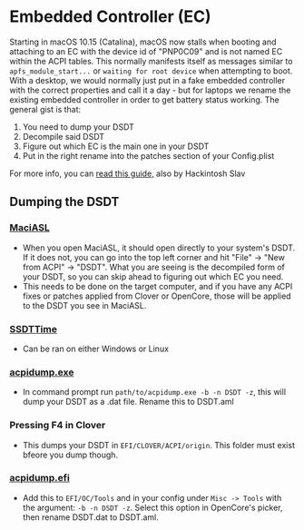 # Embedded Controller \(EC\)

Starting in macOS 10.15 \(Catalina\), macOS now stalls when booting and attaching to an EC with the device id of "PNP0C09" and is not named EC within the ACPI tables. This normally manifests itself as messages similar to `apfs_module_start...` or `waiting for root device` when attempting to boot. With a desktop, we would normally just put in a fake embedded controller with the correct properties and call it a day - but for laptops we rename the existing embedded controller in order to get battery status working. The general gist is that:

1. You need to dump your DSDT
2. Decompile said DSDT
3. Figure out which EC is the main one in your DSDT
4. Put in the right rename into the patches section of your Config.plist

For more info, you can [read this guide,](https://khronokernel.github.io/EC-fix-guide/) also by Hackintosh Slav

## Dumping the DSDT

### [MaciASL](https://github.com/acidanthera/MaciASL/releases)

* When you open MaciASL, it should open directly to your system's DSDT. If it does not, you can go into the top left corner and hit "File" -&gt; "New from ACPI" -&gt; "DSDT". What you are seeing is the decompiled form of your DSDT, so you can skip ahead to figuring out which EC you need.
* This needs to be done on the target computer, and if you have any ACPI fixes or patches applied from Clover or OpenCore, those will be applied to the DSDT you see in MaciASL.

### [SSDTTime](https://github.com/corpnewt/SSDTTime)

* Can be ran on either Windows or Linux

### [acpidump.exe](https://acpica.org/sites/acpica/files/iasl-win-20180105.zip)

* In command prompt run `path/to/acpidump.exe -b -n DSDT -z`, this will dump your DSDT as a .dat file. Rename this to DSDT.aml

### Pressing F4 in Clover

* This dumps your DSDT in `EFI/CLOVER/ACPI/origin`. This folder must exist bfeore you dump though.

### [acpidump.efi](https://github.com/khronokernel/Opencore-Vanilla-Desktop-Guide/tree/master/extra-files/acpidump.efi.zip)

* Add this to `EFI/OC/Tools` and in your config under `Misc -> Tools` with the argument: `-b -n DSDT -z`. Select this option in OpenCore's picker, then rename DSDT.dat to DSDT.aml. 

